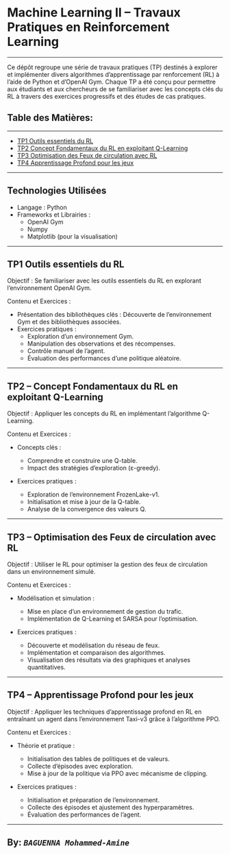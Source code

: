 # Machine Learning II – Travaux Pratiques en Reinforcement Learning

------------

Ce dépôt regroupe une série de travaux pratiques (TP) destinés à explorer et implémenter divers algorithmes d’apprentissage par renforcement (RL) à l’aide de Python et d’OpenAI Gym. Chaque TP a été conçu pour permettre aux étudiants et aux chercheurs de se familiariser avec les concepts clés du RL à travers des exercices progressifs et des études de cas pratiques.

## Table des Matières:
------------
- [TP1 Outils essentiels du RL](https://github.com/bagamine/Reinforcement_Learning/tree/main/TP1)
- [TP2 Concept Fondamentaux du RL en exploitant Q-Learning](https://github.com/bagamine/Reinforcement_Learning/tree/main/TP2)
- [TP3 Optimisation des Feux de circulation avec RL](https://github.com/bagamine/Reinforcement_Learning/tree/main/TP3)
- [TP4 Apprentissage Profond pour les jeux](https://github.com/bagamine/Reinforcement_Learning/tree/main/TP4)
------------
## Technologies Utilisées
- Langage : Python
- Frameworks et Librairies :
  - OpenAI Gym
  - Numpy
  - Matplotlib (pour la visualisation)
------------
## TP1 Outils essentiels du RL
Objectif :
Se familiariser avec les outils essentiels du RL en explorant l’environnement OpenAI Gym.

Contenu et Exercices :
- Présentation des bibliothèques clés : Découverte de l’environnement Gym et des bibliothèques associées.
- Exercices pratiques :
  - Exploration d’un environnement Gym.
  - Manipulation des observations et des récompenses.
  - Contrôle manuel de l’agent.
  - Évaluation des performances d’une politique aléatoire.
------------
## TP2 – Concept Fondamentaux du RL en exploitant Q-Learning
Objectif :
Appliquer les concepts du RL en implémentant l’algorithme Q-Learning.

Contenu et Exercices :
- Concepts clés :
  - Comprendre et construire une Q-table.
  - Impact des stratégies d’exploration (ε-greedy).

- Exercices pratiques :
  - Exploration de l’environnement FrozenLake-v1.
  - Initialisation et mise à jour de la Q-table.
  - Analyse de la convergence des valeurs Q.
------------
## TP3 – Optimisation des Feux de circulation avec RL
Objectif :
Utiliser le RL pour optimiser la gestion des feux de circulation dans un environnement simulé.

Contenu et Exercices :
- Modélisation et simulation :
  - Mise en place d’un environnement de gestion du trafic.
  - Implémentation de Q-Learning et SARSA pour l’optimisation.

- Exercices pratiques :
  - Découverte et modélisation du réseau de feux.
  - Implémentation et comparaison des algorithmes.
  - Visualisation des résultats via des graphiques et analyses quantitatives.
------------
## TP4 – Apprentissage Profond pour les jeux
Objectif :
Appliquer les techniques d’apprentissage profond en RL en entraînant un agent dans l’environnement Taxi-v3 grâce à l’algorithme PPO.

Contenu et Exercices :
- Théorie et pratique :
  - Initialisation des tables de politiques et de valeurs.
  - Collecte d’épisodes avec exploration.
  - Mise à jour de la politique via PPO avec mécanisme de clipping.

- Exercices pratiques :
  - Initialisation et préparation de l’environnement.
  - Collecte des épisodes et ajustement des hyperparamètres.
  - Évaluation des performances de l’agent.
------------
## By: _`BAGUENNA Mohammed-Amine`_
